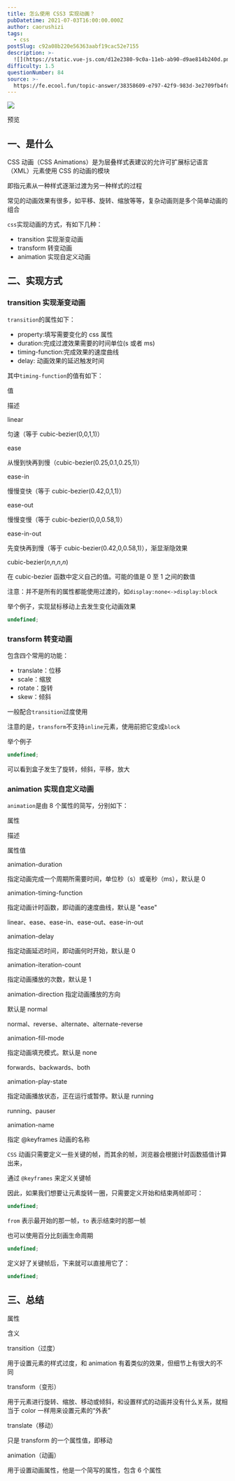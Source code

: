 ```yaml
---
title: 怎么使用 CSS3 实现动画？
pubDatetime: 2021-07-03T16:00:00.000Z
author: caorushizi
tags:
  - css
postSlug: c92a08b220e56363aabf19cac52e7155
description: >-
  ![](https://static.vue-js.com/d12e2380-9c0a-11eb-ab90-d9ae814b240d.png)预览一、是什么-----CSS动画（CSSAnimatio
difficulty: 1.5
questionNumber: 84
source: >-
  https://fe.ecool.fun/topic-answer/38358609-e797-42f9-983d-3e2709fb4fdd?orderBy=updateTime&order=desc&tagId=11
---
```


![](https://static.vue-js.com/d12e2380-9c0a-11eb-ab90-d9ae814b240d.png)

预览

## 一、是什么

CSS 动画（CSS Animations）是为层叠样式表建议的允许可扩展标记语言（XML）元素使用 CSS 的动画的模块

即指元素从一种样式逐渐过渡为另一种样式的过程

常见的动画效果有很多，如平移、旋转、缩放等等，复杂动画则是多个简单动画的组合

`css`实现动画的方式，有如下几种：

- transition 实现渐变动画
- transform 转变动画
- animation 实现自定义动画

## 二、实现方式

### transition 实现渐变动画

`transition`的属性如下：

- property:填写需要变化的 css 属性
- duration:完成过渡效果需要的时间单位(s 或者 ms)
- timing-function:完成效果的速度曲线
- delay: 动画效果的延迟触发时间

其中`timing-function`的值有如下：

值

描述

linear

匀速（等于 cubic-bezier(0,0,1,1)）

ease

从慢到快再到慢（cubic-bezier(0.25,0.1,0.25,1)）

ease-in

慢慢变快（等于 cubic-bezier(0.42,0,1,1)）

ease-out

慢慢变慢（等于 cubic-bezier(0,0,0.58,1)）

ease-in-out

先变快再到慢（等于 cubic-bezier(0.42,0,0.58,1)），渐显渐隐效果

cubic-bezier(_n_,_n_,_n_,_n_)

在 cubic-bezier 函数中定义自己的值。可能的值是 0 至 1 之间的数值

注意：并不是所有的属性都能使用过渡的，如`display:none<->display:block`

举个例子，实现鼠标移动上去发生变化动画效果

```typescript
undefined;
```

### transform 转变动画

包含四个常用的功能：

- translate：位移
- scale：缩放
- rotate：旋转
- skew：倾斜

一般配合`transition`过度使用

注意的是，`transform`不支持`inline`元素，使用前把它变成`block`

举个例子

```typescript
undefined;
```

可以看到盒子发生了旋转，倾斜，平移，放大

### animation 实现自定义动画

`animation`是由 8 个属性的简写，分别如下：

属性

描述

属性值

animation-duration

指定动画完成一个周期所需要时间，单位秒（s）或毫秒（ms），默认是 0

animation-timing-function

指定动画计时函数，即动画的速度曲线，默认是 "ease"

linear、ease、ease-in、ease-out、ease-in-out

animation-delay

指定动画延迟时间，即动画何时开始，默认是 0

animation-iteration-count

指定动画播放的次数，默认是 1

animation-direction 指定动画播放的方向

默认是 normal

normal、reverse、alternate、alternate-reverse

animation-fill-mode

指定动画填充模式。默认是 none

forwards、backwards、both

animation-play-state

指定动画播放状态，正在运行或暂停。默认是 running

running、pauser

animation-name

指定 @keyframes 动画的名称

`CSS` 动画只需要定义一些关键的帧，而其余的帧，浏览器会根据计时函数插值计算出来，

通过 `@keyframes` 来定义关键帧

因此，如果我们想要让元素旋转一圈，只需要定义开始和结束两帧即可：

```typescript
undefined;
```

`from` 表示最开始的那一帧，`to` 表示结束时的那一帧

也可以使用百分比刻画生命周期

```typescript
undefined;
```

定义好了关键帧后，下来就可以直接用它了：

```typescript
undefined;
```

## 三、总结

属性

含义

transition（过度）

用于设置元素的样式过度，和 animation 有着类似的效果，但细节上有很大的不同

transform（变形）

用于元素进行旋转、缩放、移动或倾斜，和设置样式的动画并没有什么关系，就相当于 color 一样用来设置元素的“外表”

translate（移动）

只是 transform 的一个属性值，即移动

animation（动画）

用于设置动画属性，他是一个简写的属性，包含 6 个属性
